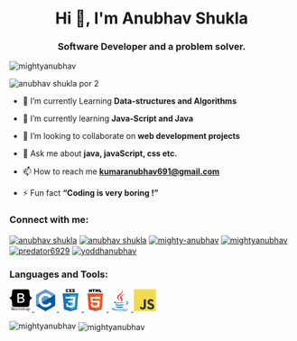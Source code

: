 <h1 align="center">Hi 👋, I'm Anubhav Shukla</h1>
<h3 align="center">Software Developer and a problem solver.</h3>

<p align="left"> <img src="https://komarev.com/ghpvc/?username=mightyanubhav&label=Profile%20views&color=0e75b6&style=flat" alt="mightyanubhav" /> </p>

![anubhav shukla por 2](https://user-images.githubusercontent.com/76528481/150057006-249ff899-13d1-4d97-80b4-2bd544f9baee.png)


- 🔭 I’m currently Learning **Data-structures and Algorithms**

- 🌱 I’m currently learning **Java-Script and Java**

- 👯 I’m looking to collaborate on **web development projects**

- 💬 Ask me about **java, javaScript, css etc.**

- 📫 How to reach me **kumaranubhav691@gmail.com**

- ⚡ Fun fact **“Coding is very boring !”**

<h3 align="left">Connect with me:</h3>
<p align="left">
<a href="https://linkedin.com/in/anubhav shukla" target="blank"><img align="center" src="https://raw.githubusercontent.com/rahuldkjain/github-profile-readme-generator/master/src/images/icons/Social/linked-in-alt.svg" alt="anubhav shukla" height="30" width="40" /></a>
<a href="https://fb.com/anubhav shukla" target="blank"><img align="center" src="https://raw.githubusercontent.com/rahuldkjain/github-profile-readme-generator/master/src/images/icons/Social/facebook.svg" alt="anubhav shukla" height="30" width="40" /></a>
<a href="https://instagram.com/mighty-anubhav" target="blank"><img align="center" src="https://raw.githubusercontent.com/rahuldkjain/github-profile-readme-generator/master/src/images/icons/Social/instagram.svg" alt="mighty-anubhav" height="30" width="40" /></a>
<a href="https://www.codechef.com/users/mightyanubhav" target="blank"><img align="center" src="https://cdn.jsdelivr.net/npm/simple-icons@3.1.0/icons/codechef.svg" alt="mightyanubhav" height="30" width="40" /></a>
<a href="https://codeforces.com/profile/predator6929" target="blank"><img align="center" src="https://raw.githubusercontent.com/rahuldkjain/github-profile-readme-generator/master/src/images/icons/Social/codeforces.svg" alt="predator6929" height="30" width="40" /></a>
<a href="https://auth.geeksforgeeks.org/user/yoddhanubhav" target="blank"><img align="center" src="https://raw.githubusercontent.com/rahuldkjain/github-profile-readme-generator/master/src/images/icons/Social/geeks-for-geeks.svg" alt="yoddhanubhav" height="30" width="40" /></a>
</p>

<h3 align="left">Languages and Tools:</h3>
<p align="left"> <a href="https://getbootstrap.com" target="_blank" rel="noreferrer"> <img src="https://raw.githubusercontent.com/devicons/devicon/master/icons/bootstrap/bootstrap-plain-wordmark.svg" alt="bootstrap" width="40" height="40"/> </a> <a href="https://www.cprogramming.com/" target="_blank" rel="noreferrer"> <img src="https://raw.githubusercontent.com/devicons/devicon/master/icons/c/c-original.svg" alt="c" width="40" height="40"/> </a> <a href="https://www.w3schools.com/css/" target="_blank" rel="noreferrer"> <img src="https://raw.githubusercontent.com/devicons/devicon/master/icons/css3/css3-original-wordmark.svg" alt="css3" width="40" height="40"/> </a> <a href="https://www.w3.org/html/" target="_blank" rel="noreferrer"> <img src="https://raw.githubusercontent.com/devicons/devicon/master/icons/html5/html5-original-wordmark.svg" alt="html5" width="40" height="40"/> </a> <a href="https://www.java.com" target="_blank" rel="noreferrer"> <img src="https://raw.githubusercontent.com/devicons/devicon/master/icons/java/java-original.svg" alt="java" width="40" height="40"/> </a> <a href="https://developer.mozilla.org/en-US/docs/Web/JavaScript" target="_blank" rel="noreferrer"> <img src="https://raw.githubusercontent.com/devicons/devicon/master/icons/javascript/javascript-original.svg" alt="javascript" width="40" height="40"/> </a> </p>

<p><img align="left" src="https://github-readme-stats.vercel.app/api/top-langs?username=mightyanubhav&show_icons=true&locale=en&layout=compact" alt="mightyanubhav" /></p>

<p>&nbsp;<img align="center" src="https://github-readme-stats.vercel.app/api?username=mightyanubhav&show_icons=true&locale=en" alt="mightyanubhav" /></p>
